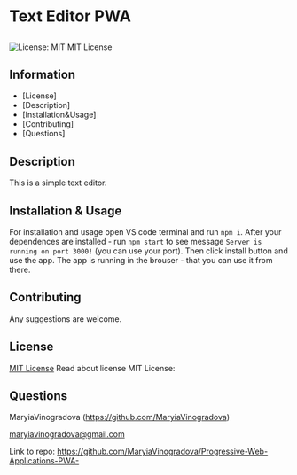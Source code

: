 # Text Editor PWA
## 
  ![License: MIT](https://img.shields.io/badge/License-MIT-yellow.svg)
  MIT License
## Information
  - [License] 
  - [Description] 
  - [Installation&Usage] 
  - [Contributing] 
  - [Questions] 

## Description
  This is a simple text editor.

## Installation & Usage
  For installation and usage open VS code terminal and run `npm i`. After your dependences are installed - run `npm start` to see message `Server is running on port 3000!` (you can use your port). Then click install button and use the app. 
  The app is running in the brouser - that you can use it from there. 

## Contributing
  Any suggestions are welcome. 

## License
  [MIT License](https://opensource.org/licenses/MIT)
  Read about license MIT License:

## Questions
  MaryiaVinogradova (https://github.com/MaryiaVinogradova)

  maryiavinogradova@gmail.com



  Link to repo:
  https://github.com/MaryiaVinogradova/Progressive-Web-Applications-PWA-
